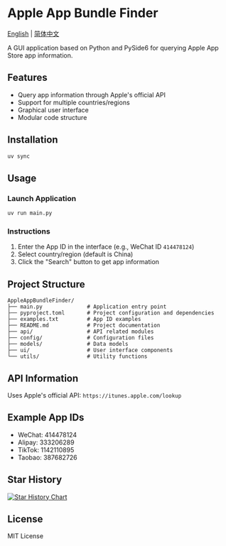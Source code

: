 # Apple App Bundle Finder

[English](./README_EN.md) | [简体中文](./README.md)

A GUI application based on Python and PySide6 for querying Apple App Store app information.

## Features

- Query app information through Apple's official API
- Support for multiple countries/regions
- Graphical user interface
- Modular code structure

## Installation

```bash
uv sync
```

## Usage

### Launch Application
```bash
uv run main.py
```

### Instructions

1. Enter the App ID in the interface (e.g., WeChat ID `414478124`)
2. Select country/region (default is China)
3. Click the "Search" button to get app information

## Project Structure

```
AppleAppBundleFinder/
├── main.py              # Application entry point
├── pyproject.toml       # Project configuration and dependencies
├── examples.txt         # App ID examples
├── README.md            # Project documentation
├── api/                 # API related modules
├── config/              # Configuration files
├── models/              # Data models
├── ui/                  # User interface components
└── utils/               # Utility functions
```

## API Information

Uses Apple's official API: `https://itunes.apple.com/lookup`

## Example App IDs

- WeChat: 414478124
- Alipay: 333206289
- TikTok: 1142110895
- Taobao: 387682726

## Star History

[![Star History Chart](https://api.star-history.com/svg?ref=Snake-Konginchrist/apple-app-bundle-finder&type=Date)](https://star-history.com/#Snake-Konginchrist/apple-app-bundle-finder&Date)

## License

MIT License